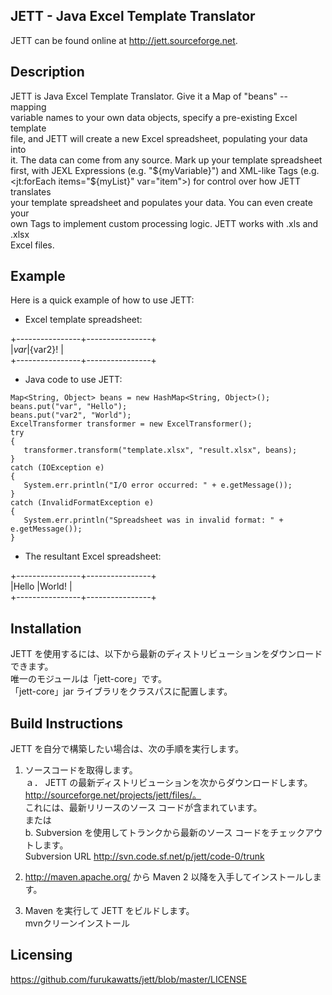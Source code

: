JETT - Java Excel Template Translator
----------------

JETT can be found online at http://jett.sourceforge.net.

Description
----------------

JETT is Java Excel Template Translator.  Give it a Map of "beans" -- mapping  
variable names to your own data objects, specify a pre-existing Excel template  
file, and JETT will create a new Excel spreadsheet, populating your data into  
it.  The data can come from any source.  Mark up your template spreadsheet  
first, with JEXL Expressions (e.g. "${myVariable}") and XML-like Tags (e.g.  
<jt:forEach items="${myList}" var="item">) for control over how JETT translates  
your template spreadsheet and populates your data.  You can even create your  
own Tags to implement custom processing logic.  JETT works with .xls and .xlsx  
Excel files.  

Example
----------------

Here is a quick example of how to use JETT:  

- Excel template spreadsheet:

+----------------+----------------+  
|${var}          |${var2}!        |  
+----------------+----------------+  

- Java code to use JETT:

```
Map<String, Object> beans = new HashMap<String, Object>();
beans.put("var", "Hello");
beans.put("var2", "World");
ExcelTransformer transformer = new ExcelTransformer();
try
{
   transformer.transform("template.xlsx", "result.xlsx", beans);
}
catch (IOException e)
{
   System.err.println("I/O error occurred: " + e.getMessage());
}
catch (InvalidFormatException e)
{
   System.err.println("Spreadsheet was in invalid format: " + e.getMessage());
}
```

- The resultant Excel spreadsheet:

+----------------+----------------+  
|Hello           |World!          |    
+----------------+----------------+  

Installation
----------------

JETT を使用するには、以下から最新のディストリビューションをダウンロードできます。  
唯一のモジュールは「jett-core」です。  
「jett-core」jar ライブラリをクラスパスに配置します。  

Build Instructions
----------------

JETT を自分で構築したい場合は、次の手順を実行します。  
1. ソースコードを取得します。  
   ａ． JETT の最新ディストリビューションを次からダウンロードします。  
      http://sourceforge.net/projects/jett/files/。  
      これには、最新リリースのソース コードが含まれています。  
   または  
   b. Subversion を使用してトランクから最新のソース コードをチェックアウトします。  
      Subversion URL http://svn.code.sf.net/p/jett/code-0/trunk  

2. http://maven.apache.org/ から Maven 2 以降を入手してインストールします。  

3. Maven を実行して JETT をビルドします。  
    mvnクリーンインストール  

Licensing
----------------

https://github.com/furukawatts/jett/blob/master/LICENSE  
